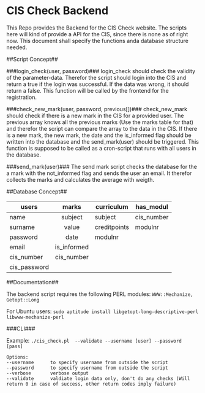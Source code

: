 CIS Check Backend
=========

This Repo provides the Backend for the CIS Check website. The scripts here will kind of provide a API for the CIS, since there is none as of right now. This document shall specify the functions anda database structure needed.

##Script Concept##

###login_check(user, password)###
login_check should check the validity of the parameter-data. Therefor the script should login into the CIS and return a true if the login was successful. If the data was wrong, it should return a false. This function will be called by the frontend for the registration.

###check_new_mark(user, password, previous[])###
check_new_mark should check if there is a new mark in the CIS for a provided user. The previous array knows all the previous marks (Use the marks table for that) and therefor the script can compare the array to the data in the CIS. If there is a new mark, the new mark, the date and the is_informed flag should be written into the database and the send_mark(user) should be triggered. This function is supposed to be called as a cron-script that runs with all users in the database. 

###send_mark(user)###
The send mark script checks the database for the a mark with the not_informed flag and sends the user an email. It therefor collects the marks and calculates the average with weigth.


##Database Concept##

| users         | marks         | curriculum | has_modul |
| ------------- |:-------------:|------------|-----------|
| name          | subject       | subject    | cis_number|
| surname       | value         |creditpoints| modulnr   |
| password      | date          | modulnr    |
| email         | is_informed   |
| cis_number    | cis_number    |
| cis_password  |


##Documentation##

The backend script requires the following PERL modules:
```WWW::Mechanize, Getopt::Long ```

For Ubuntu users:
```sudo aptitude install libgetopt-long-descriptive-perl libwww-mechanize-perl```

###CLI###

Example:
```./cis_check.pl  --validate --username [user] --password [pass]```

```
Options:
--username      to specify username from outside the script
--password      to specify username from outside the script
--verbose       verbose output
--validate      valdiate login data only, don't do any checks (Will return 0 in case of success, other return codes imply failure)
```


